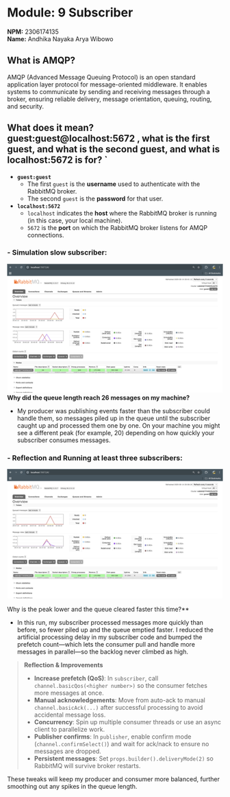 # Module: 9 Subscriber
**NPM:** 2306174135  
**Name:** Andhika Nayaka Arya Wibowo

## What is AMQP?

AMQP (Advanced Message Queuing Protocol) is an open standard application layer protocol for message-oriented middleware. It enables systems to communicate by sending and receiving messages through a broker, ensuring reliable delivery, message orientation, queuing, routing, and security.

## What does it mean? guest:guest@localhost:5672 , what is the first guest, and what is the second guest, and what is localhost:5672 is for? `

- **`guest:guest`**
    - The first `guest` is the **username** used to authenticate with the RabbitMQ broker.
    - The second `guest` is the **password** for that user.
- **`localhost:5672`**
    - `localhost` indicates the **host** where the RabbitMQ broker is running (in this case, your local machine).
    - `5672` is the **port** on which the RabbitMQ broker listens for AMQP connections.

### - Simulation slow subscriber:
  ![alt text](img/sub1.png)
  **Why did the queue length reach 26 messages on my machine?**  
  - My producer was publishing events faster than the subscriber could handle them, so messages piled up in the queue until the subscriber caught up and processed them one by one. On your machine you might see a different peak (for example, 20) depending on how quickly your subscriber consumes messages.

### - Reflection and Running at least three subscribers:
  ![alt text](img/sub2.png)

Why is the peak lower and the queue cleared faster this time?**  
- In this run, my subscriber processed messages more quickly than before, so fewer piled up and the queue emptied faster. I reduced the artificial processing delay in my subscriber code and bumped the prefetch count—which lets the consumer pull and handle more messages in parallel—so the backlog never climbed as high.

> **Reflection & Improvements**
> - **Increase prefetch (QoS)**: In `subscriber`, call `channel.basicQos(<higher number>)` so the consumer fetches more messages at once.
> - **Manual acknowledgements**: Move from auto-ack to manual `channel.basicAck(...)` after successful processing to avoid accidental message loss.
> - **Concurrency**: Spin up multiple consumer threads or use an async client to parallelize work.
> - **Publisher confirms**: In `publisher`, enable confirm mode (`channel.confirmSelect()`) and wait for ack/nack to ensure no messages are dropped.
> - **Persistent messages**: Set `props.builder().deliveryMode(2)` so RabbitMQ will survive broker restarts.

These tweaks will keep my producer and consumer more balanced, further smoothing out any spikes in the queue length.
  
